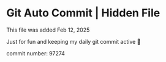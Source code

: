 # Git Auto Commit | Hidden File

This file was added Feb 12, 2025

Just for fun and keeping my daily git commit active 🤪

commit number: 97274
